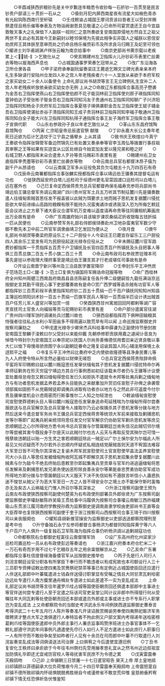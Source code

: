 <!-- { "loadSidebar": true } -->
　　○辛酉减狭西折粮钞先是关中岁歉连年粮悉令收钞每一石折钞一百贯至是民言钞贵户部请三十贯折一石从之
　　○昏刻月犯内屏西南星夜有流星大如椀色青赤有光起钩陈西南行至轩辕
　　○壬戌敕谕占城国王摩诃贲该曰昔者王以受封并赐祭遣侄且杨乐催等奉表及方物诣阙谢恩具见敬谨之心已命所司宴赏遣还王自今宜益敦敬天事大之礼保恤下人副朕一视同仁之意所奏欲复安南国原侵地方然自王之祖父两世不复此必有其故今王新嗣封以睦邻保境为先彼此相争实非国人之福朕以恩信安劝庶邦王其体朕至意审而处之仍命且杨乐催赍彩币及所求良马归赐王及妃至可领也○擢进士刘华甫胡渊卢祥张云翰为南京给事中
　　○南京吏部尚书黄宗载以老疾累上＜锍-釒＞乞致仕从之
　　○癸亥赐建州左卫指挥火儿孙钞彩币表里纻丝袭衣等物以报海西声息也
　　○占城国通事罗荣奏乞冠带从之
　　○改广东沿海各卫所仓隶各县
　　○甲子梁府承奉副阮留奏梁庄王薨逝乞赐文立碑光表亲亲本府礼生多缺请行安陆州佥发四人补之宫人年老残疾者六十一人宜放从亲欲于本府军校之家买幼女二十余人以备使令  上命礼部议尚书胡濙等言王无立碑例礼生宜补二人宫人年老残疾听放依亲欲买幼女亦无例  上从之○命故辽东都指挥佥事高亮子懋袭为金吾右卫指挥使燕山右卫指挥使伯颜不花子能羽林前卫指挥使刘原子瑛指挥同知童钟伯达子受张彬子智金吾右卫指挥同知冯友子贵通州右卫指挥同知聊广子兴济阳卫指挥同知杨全子庆府军后卫指挥佥事夏瑄子瑛俱袭职金吾左卫指挥使王斌子辅金吾右卫指挥使湛扯赤谷子清指挥同知王成子贵羽林前卫指挥同知李福子敬通州卫指挥同知白全子能大兴左卫指挥同知杭得子通指挥佥事王友子海府军卫指挥佥事王敬子宣俱代职
　　○山东右参政孙子良以年老乞致仕从之
　　○革山东东昌府馆陶县馆陶仓
　　○丙寅  仁宗昭皇帝忌辰遣官祭  献陵
　　○丁卯永嘉大长公主奏年老死日近欲为后计乞造坟于江宁县之循翚乡  上从其请
　　○致书庆王秩煃曰今真宁王奏欲令指挥张锦管军备边然锦先已有处置又奏承奉等官李玉周弘等拨置行事叔祖其审察之王等如果有实迹宜从公区处继自今始宜加友爱以隆兄弟和睦之好
　　○右城卫野人都指挥末朵合遣舍人歹孙等贡马赐彩币表里有差
　　○赐建州右卫女直指挥李秃墨等钞彩币表里纻丝袭衣等物
　　○命云南总兵官右都督沐昂子僖为副千户从昂请也
　　○以云南属卫军多从征役免其负欠屯粮五十九万四百石有奇
　　○戊辰命云南署都指挥佥事张麟实授都指挥佥事以靖远伯王骥奏其提督屯运有功也
　　○徙狭西延安府白塔儿巡检司于绥德州更名官菜园渡口巡检司以白塔儿远在塞外也
　　○己巳复命定西侯蒋贵充总兵官都督冉保毛福寿充参将兵部尚书靖远伯王骥总督军务调云南湖广四川贵州官军土兵五万听其节制征麓川先是骥奏数遣人往缅甸索贼首思任发不报盖彼以此贼为饵要求土地而贼子思机发复据麓川侵扰臣欲大举前进缘山高路险粮糗有限不能持久况蛮夷谲诈或诱我深入恐为所侮乞敕廷臣会议进止之方章下诸大臣议佥谓军机万变难以遥度请再命贵等往同骥相机筹画庶出万全故有是命
　　○命广东南雄府始兴县该输岁课农桑绢疋折收银每五钱折绢一匹从民便也
　　○云南参赞军务礼部右侍郎侯琎奏赴州卫地杂蛮夷官军数少守御不敷先本卫中前二所官军调隶曲靖卫乞发回为便从之
　　○夜月食
　　○庚午礼部尚书胡濙等奏梁府原设乐工十二户厨役十人今梁庄王已薨宜存留乐工三户厨役四人其余乐工宜发有司为民厨役起送光禄寺应役从之
　　○辛未赐征麓川官军路费钞都指挥一千贯指挥五百贯千户卫镇抚及长官四百贯百户所镇抚及头目把事人等俱三百贯总旗二百五十贯小旗二百三十贯
　　○命云南布政司右参政贾铨理本司事先是铨以参政理大理府事至是靖远伯王骥言其才行老成堪任司事故有是命
　　○开设云南晋宁新兴等州及三泊县医学置官降印
　　○壬申封乐平王冲烋庶子范场范土□＜鍐-釒＞范土□复俱为镇国将军赐诰命冠服等物
　　○命广西桂林府全州知州周徤江西南昌府南昌县县丞陈嗣复任各升俸二级健嗣皆九载任满诣京巡按御史言其勤干得民心事下吏部覆奏故有是命○赏广西罗城等县杀贼有功官军人等都指挥钞三百贯彩叚半表里指挥知府钞二百五十贯绢一匹千百户镇抚同知知州知县主簿巡检阴阳训术钞一百五十贯绢一匹旗军民兵人等钞一百贯绢半匹设计诱出贼首百户任芳儿军人盛官兴等加赏一倍
　　○癸酉狭西甘州寓居回回阿都剌等湖广容羙宣抚司土官舍人向福铭等贡马驼赐钞彩币表里有差
　　○命户部分遣属官往湖广贵州四川理军饷时调诸处兵讨麓川故也
　　○狭西自都指挥而下俱种田输粮其恃强者往往私占水利小军田亩多不得周遍以致荒旱有司以闻  上命巡按监察御史并按察司廉劾之
　　○甲戌遣光禄寺少卿宋杰兵科给事中薛谦为正副使持节册封故安南国王黎麟子浚敕曰尔父受封以来能仰戴  先朝恭修职贡朕用嘉之遽闻讣音良为悼惜今特封尔为安南国王以奉宗祀以抚国人尔尚务善脩德信用耆旧亲近贤良敬以事大仁以恤下毋慢毋骄庶图宁永以副朝廷眷命之隆复诏谕其国人同心辅浚用保境土永迓熙平之福
　　○书复乐平王冲烋曰比奏府中乏内使欲收隆德等县净身民曹儿等九人入府使令特从所言然必量给以财俾无嗟怨
　　○总兵官定西侯蒋贵陛辞命佩平蛮将军印赐敕曰兹以麓川叛寇思任发窜伏缅甸其子思机发复据麓川侵扰特命尔再率师征剿务在殄灭穷寇宁靖边方其合行事例悉如初征该载未尽者仍与王骥等计议便宜处置毋怠毋忽又敕曰缅甸得思任发已久如拒执不遣就令木邦等处夷兵剿之缅甸地方与有功者思机发据孟养若孟养头目能执之来献重加升赏旧任宣慰子孙俾之承袭管领部属如固拒不从党蔽贼徒即调夷兵进取有功者亦以地方与之然此非可遥度今付尔贵及骥审度机会计虑周密而行斯事惟尔二人知之勿轻泄也
　　○敕谕缅甸宣慰使司宣慰使莽德剌头目人等曰麓川叛寇思任发窜身逃命苟延残喘为尔缅甸所得尔尝奏报欲送与总兵官解京及总兵官屡令人接取尔乃云必俟擒杀其子思机发等分拨与地方然后送来今遣总督军务尚书王骥总兵官定西侯蒋贵等统领大军前来接取及剿捕思机发等尔等即广起夷兵躬亲统领将思任发交付官军解京仍协助官军剿杀思机发等庶见忠顺朝廷之心尔所得地方悉令尚书总兵官拨与尔管属朝廷岂肯失信况此贼切邻尔境尔等尝被其害今既投身于尔是天以此贼付尔也古人云天与弗取反受其殃尔岂可惜一残孽故违朝廷以贻一方生灵之害若顺朝廷除此一贼足以广尔土保尔安为尔福此人所易见又何迟疑而不为尔若外示忠顺内怀疑贰私相连结党蔽贼首则天道不宥国法难容大军至日皆不可免尔其深省之复谕木邦军民宣慰使司土官宣慰使罕盖法孟养宣慰使司大小头目人等思任发被缅甸拘收阿瓦城不即解京其子思机发招集余孽复据麓川此贼素与尔为敌今不绝去终贻后患敕至尔即起集夷兵至贡章与官军约进追逼缅甸将思任发解来及剿捕思机发兄弟务使凶恶殄除良善永安尔等果能奋忠贾勇协助官军成功所得地方即分拨与尔管属朝廷以大义服天下决不失信如有不遵朕言听信小人蛊惑执迷不悛甘从贼父子为恶大军至日一方之人皆不得安全尔之境土亦不能保守斯时虽悔亦无及矣古人云祸福无门惟人所召尔等其深省之
　　○升浙江按察司副使王预为云南左布政使狭西按察司副使何楚英为右布政使刑部署员外郎徐贤为广东按察司副使监察御史李瓘赵敏陈祚吴瑜王贯给事中冯履俱为按察司佥事瓘云南敏江西祚福建瑜山东贯浙江履河南府学教授孙鼎为监察御史提调南直隶学校由吏部尚书王直等会大臣荐举也复除狭西按察司副使于奎于浙江按察司山西按察司佥事王琦于四川按察司以亲丧服阕也
　　○擢知县胡新推官操安为监察御史以吏部选送都察院理刑至是考中也
　　○升守备独石永宁左参将都督佥事杨洪为都督同知指挥黄宁等六人千户百户九人俱升一级复独石卫军陈海为指挥佥事仍听杨洪调以追剿胡寇功也
　　○命都察院右佥都御史程富往云南督理军饷
　　○设广东高州府化州梁家沙巡检司置巡检一员从右布政使彭远等奏请也
　　○浙江嘉兴府奏本府仓贮米二十一万石有奇而岁用不过七千乞粮存五年之用余粜银解京从之
　　○乙亥命广东署都指挥佥事杜信提督缘海备倭官军从巡按御史推举也
　　○丙子先是行人司行人刘浣言朝廷设官分职各有所掌臣下奉行而不敢违者以有成宪故也本司额设行人三十三员职专赍捧诏敕出使四夷及赏赉祭祀禁茶等事已有定例近占城国使臣回还应遣行人伴送礼部郎中叶蓁辄遣进士钱森伴送侵讨职掌显有受嘱之情且大同甘肃瓦剌哈密边远处专遣行人南方腹里通舟楫处专遣进士如此差遣不一实为变乱成法
　　上命礼部定议尚书胡濙等言往年暹罗爪哇占城等国使臣朝贡回还俱遣本部郎中主事进士等官伴送何尝专遣行人至于定遣之际该司官吏呈堂公同计议非郎中所得擅行何从受嘱往年大同瓦剌等处使臣朝贡回还本部或遣员外郎或主事或进士亦不专系行人职掌岂为变乱成法  上又命都察院令的当御史考洪武永乐年间例狭西道监察御史曹泰言考得洪武二十七年五月行人陈升等奏准凡开读诏赦赏赐谕劳奉使四夷祭祀赈济军务徵聘贤才整点大军之类俱遣行人奉特旨者不拘此例又户部文案内考得递年送哈密榜葛剌爪哇等国使臣遣郎中员外郎主事行人署丞监事鸣赞序班进士办事官事体不一乞敕礼部遵守洪武年间事例凡遇遣使先尽行人如行人不足方遣进士如此庶行人职事归一人有所守而不敢纷争矣至如昨者行人见有十余员在司而郎中叶蓁不行取遣行人刘浣妄奏变乱成法等词俱请送法司治罪  上曰俱宥之今后遣使宜遵旧例
　　○丁丑书复安化王秩炵曰承俞欲于今年往韦州祭扫先茔用展孝思礼宜从之然韦州近边叔祖宜加防慎礼毕即还尤宜戒饬官校人等毋扰害军民庶不为令德之累
　　○戊寅雷震奉天殿鸱吻
　　○己卯  上命辍朝三日禁屠一十七日遣官昭告  昊天上帝  厚土皇地祗曰祁镇顾以菲德嗣承大位负荷惟艰今月二十四日早雷震奉天殿鸱吻  上帝震怒寔自祁镇不德所致祁镇内怀祗惧兢兢弗胜继自今戒谨修省不敢怠荒仰惟  皇慈俯垂矜宥祁镇下情无任恐惧祈告伏惟鉴知
